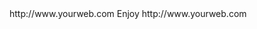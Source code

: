 <? xml version="1.0" ?>
<rss version="2.0">
<channel>
<title>*Wizplus News*</title>
<description></description>
<link>http://www.yourweb.com</link>
<item>
<title>******UPDATE SERVER ONLINE for SPMC & KODI 16.1  only other builds will be updated soon******</title>
<description> Enjoy </description>
<link>http://www.yourweb.com</link>
</channel>
</rss>

